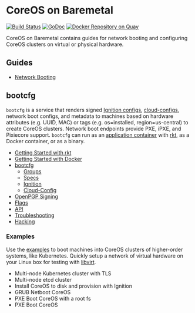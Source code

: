 
# CoreOS on Baremetal

[![Build Status](https://travis-ci.org/coreos/coreos-baremetal.svg?branch=master)](https://travis-ci.org/coreos/coreos-baremetal) [![GoDoc](https://godoc.org/github.com/coreos/coreos-baremetal?status.png)](https://godoc.org/github.com/coreos/coreos-baremetal) [![Docker Repository on Quay](https://quay.io/repository/coreos/bootcfg/status "Docker Repository on Quay")](https://quay.io/repository/coreos/bootcfg)

CoreOS on Baremetal contains guides for network booting and configuring CoreOS clusters on virtual or physical hardware.

## Guides

* [Network Booting](Documentation/network-booting.md)

## bootcfg

`bootcfg` is a service that renders signed [Ignition configs](https://coreos.com/ignition/docs/latest/what-is-ignition.html), [cloud-configs](https://coreos.com/os/docs/latest/cloud-config.html), network boot configs, and metadata to machines based on hardware attributes (e.g. UUID, MAC) or tags (e.g. os=installed, region=us-central) to create CoreOS clusters. Network boot endpoints provide PXE, iPXE, and Pixiecore support. `bootcfg` can run as an [application container](https://github.com/appc/spec) with [rkt](https://coreos.com/rkt/docs/latest/), as a Docker container, or as a binary.

* [Getting Started with rkt](Documentation/getting-started-rkt.md)
* [Getting Started with Docker](Documentation/getting-started-docker.md)
* [bootcfg](Documentation/bootcfg.md)
    * [Groups](Documentation/bootcfg.md#groups-and-metadata)
    * [Specs](Documentation/bootcfg.md#spec)
    * [Ignition](Documentation/ignition.md)
    * [Cloud-Config](Documentation/cloud-config.md)
* [OpenPGP Signing](Documentation/openpgp.md)
* [Flags](Documentation/config.md)
* [API](Documentation/api.md)
* [Troubleshooting](Documentation/troubleshooting.md)
* [Hacking](Documentation/dev/develop.md)

### Examples

Use the [examples](examples) to boot machines into CoreOS clusters of higher-order systems, like Kubernetes. Quickly setup a network of virtual hardware on your Linux box for testing with [libvirt](scripts/README.md#libvirt).

* Multi-node Kubernetes cluster with TLS
* Multi-node etcd cluster
* Install CoreOS to disk and provision with Ignition
* GRUB Netboot CoreOS
* PXE Boot CoreOS with a root fs
* PXE Boot CoreOS
